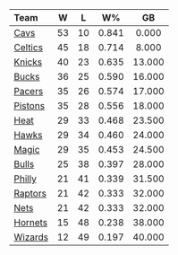 | Team                            |  W  |  L  |  W%   |   GB   |
|:--------------------------------|:---:|:---:|:-----:|:------:|
| [Cavs](/r/clevelandcavs)        | 53  | 10  | 0.841 | 0.000  |
| [Celtics](/r/bostonceltics)     | 45  | 18  | 0.714 | 8.000  |
| [Knicks](/r/NYKnicks)           | 40  | 23  | 0.635 | 13.000 |
| [Bucks](/r/MkeBucks)            | 36  | 25  | 0.590 | 16.000 |
| [Pacers](/r/pacers)             | 35  | 26  | 0.574 | 17.000 |
| [Pistons](/r/DetroitPistons)    | 35  | 28  | 0.556 | 18.000 |
| [Heat](/r/heat)                 | 29  | 33  | 0.468 | 23.500 |
| [Hawks](/r/AtlantaHawks)        | 29  | 34  | 0.460 | 24.000 |
| [Magic](/r/OrlandoMagic)        | 29  | 35  | 0.453 | 24.500 |
| [Bulls](/r/chicagobulls)        | 25  | 38  | 0.397 | 28.000 |
| [Philly](/r/sixers)             | 21  | 41  | 0.339 | 31.500 |
| [Raptors](/r/torontoraptors)    | 21  | 42  | 0.333 | 32.000 |
| [Nets](/r/GoNets)               | 21  | 42  | 0.333 | 32.000 |
| [Hornets](/r/CharlotteHornets)  | 15  | 48  | 0.238 | 38.000 |
| [Wizards](/r/washingtonwizards) | 12  | 49  | 0.197 | 40.000 |